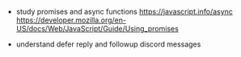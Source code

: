 - study promises and async functions
  https://javascript.info/async
  https://developer.mozilla.org/en-US/docs/Web/JavaScript/Guide/Using_promises
  
- understand defer reply and followup discord messages
